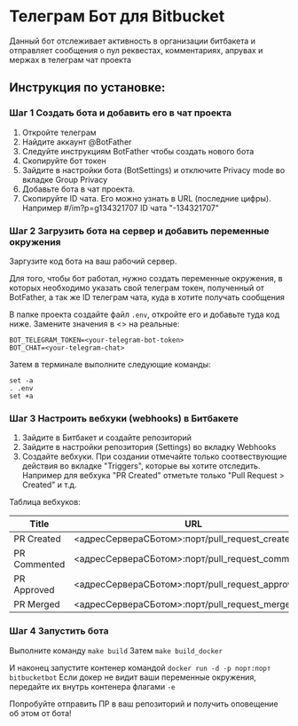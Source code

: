 # Телеграм Бот для Bitbucket 

Данный бот отслеживает активность в организации битбакета и отправляет сообщения о пул реквестах, комментариях, апрувах и мержах в телеграм чат проекта

## Инструкция по установке:

### Шаг 1 Создать бота и добавить его в чат проекта

1. Откройте телеграм
2. Найдите аккаунт @BotFather
3. Следуйте инструкциям BotFather чтобы создать нового бота
4. Скопируйте бот токен 
5. Зайдите в настройки бота (BotSettings) и отключите Privacy mode во вкладке Group Privacy
6. Добавьте бота в чат проекта. 
7. Скопируйте ID чата. Его можно узнать в URL (последние цифры). 
Например #/im?p=g134321707 ID чата "-134321707"

### Шаг 2 Загрузить бота на сервер и добавить переменные окружения

Заргузите код бота на ваш рабочий сервер. 

Для того, чтобы бот работал, нужно создать переменные окружения, в которых необходимо указать свой телеграм токен, полученный от BotFather, а так же ID телеграм чата, куда в хотите получать сообщения

В папке проекта создайте файл ```.env```, откройте его и добавьте туда код ниже. Замените значения в <> на реальные: 
```
BOT_TELEGRAM_TOKEN=<your-telegram-bot-token>
BOT_CHAT=<your-telegram-chat>
```
Затем в терминале выполните следующие команды: 
```
set -a 
. .env
set +a
```

### Шаг 3 Настроить вебхуки (webhooks) в Битбакете
1. Зайдите в Битбакет и создайте репозиторий
2. Зайдите в настройки репозитория (Settings) во вкладку Webhooks
3. Создайте вебхуки. При создании отмечайте только соотвествующие действия во вкладке "Triggers", которые вы хотите отследить. Например для вебхука "PR Created" отметьте только "Pull Request > Created" и т.д.

Таблица вебхуков: 

| Title | URL | 
| --- | --- |
| PR Created | <адресСервераСБотом>:порт/pull_request_created | 
| PR Commented | <адресСервераСБотом>:порт/pull_request_commented |
| PR Approved | <адресСервераСБотом>:порт/pull_request_approved | 
| PR Merged | <адресСервераСБотом>:порт/pull_request_merged | 

### Шаг 4 Запустить бота 

Выполните команду ```make build``` 
Затем ```make build_docker```

И наконец запустите контенер командой ```docker run -d -p порт:порт bitbucketbot```
Если докер не видит ваши переменные окружения, передайте их внутрь контенера флагами ```-e```

Попробуйте отправить ПР в ваш репозиторий и получить оповещение об этом от бота! 